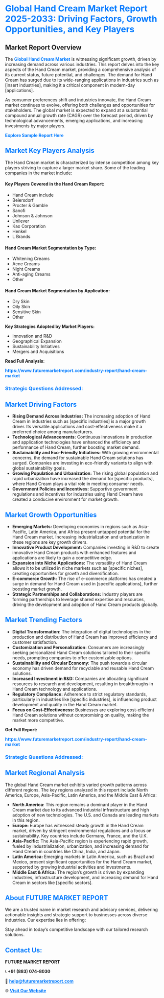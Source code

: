 <h1 style="color: #007BFF;">Global Hand Cream Market Report 2025-2033: Driving Factors, Growth Opportunities, and Key Players</h1>

<section id="overview">
<h2>Market Report Overview</h2>
<p>The <a href="https://www.futuremarketreport.com/industry-report/hand-cream-market" style="color: #007BFF; text-decoration: none;"><strong>Global Hand Cream Market</strong></a> is witnessing significant growth, driven by increasing demand across various industries. This report delves into the key aspects of the Hand Cream market, providing a comprehensive analysis of its current status, future potential, and challenges. The demand for Hand Cream has surged due to its wide-ranging applications in industries such as [insert industries], making it a critical component in modern-day [applications].</p>
<p>As consumer preferences shift and industries innovate, the Hand Cream market continues to evolve, offering both challenges and opportunities for stakeholders. The global market is expected to expand at a substantial compound annual growth rate (CAGR) over the forecast period, driven by technological advancements, emerging applications, and increasing investments by major players.</p>
</section>

<section id="overview">
<p><a href="https://www.futuremarketreport.com/request-sample/reportId=100115" style="color: #007BFF; text-decoration: none;"><strong>Explore Sample Report Here</strong></a></p>
</section>

<section id="key-players">
<h2 style="color: #007BFF;">Market Key Players Analysis</h2>
<p>The Hand Cream market is characterized by intense competition among key players striving to capture a larger market share. Some of the leading companies in the market include:</p>
<h4>Key Players Covered in the Hand Cream Report:</h4>
<ul><li>Hand Cream include</li><li>Beiersdorf</li><li>Procter &amp; Gamble</li><li>Sanofi</li><li>Johnson &amp; Johnson</li><li>Unilever</li><li>Kao Corporation</li><li>Henkel</li><li>L Brands</li></ul>
<h4>Hand Cream Market Segmentation by Type:</h4>
<ul><li>Whitening Creams</li><li>Acne Creams</li><li>Night Creams</li><li>Anti-aging Creams</li><li>Other</li></ul>

<h4>Hand Cream Market Segmentation by Application:</h4>
<ul><li>Dry Skin</li><li>Oily Skin</li><li>Sensitive Skin</li><li>Other</li></ul>
<p><strong>Key Strategies Adopted by Market Players:</strong></p>
<ul>
<li>Innovation and R&D</li>
<li>Geographical Expansion</li>
<li>Sustainability Initiatives</li>
<li>Mergers and Acquisitions</li>
</ul>
</section>

<section>
<p><strong>Read Full Analysis: </strong></p><a href="https://www.futuremarketreport.com/industry-report/hand-cream-market" style="color: #007BFF; text-decoration: none;"><strong>https://www.futuremarketreport.com/industry-report/hand-cream-market</strong></a>
<h3 style="color: #007BFF;">Strategic Questions Addressed:</h3>
</section>

<section id="driving-factors">
<h2 style="color: #007BFF;">Market Driving Factors</h2>
<ul>
<li><strong>Rising Demand Across Industries:</strong> The increasing adoption of Hand Cream in industries such as [specific industries] is a major growth driver. Its versatile applications and cost-effectiveness make it a preferred choice among manufacturers.</li>
<li><strong>Technological Advancements:</strong> Continuous innovations in production and application technologies have enhanced the efficiency and performance of Hand Cream, further boosting market demand.</li>
<li><strong>Sustainability and Eco-Friendly Initiatives:</strong> With growing environmental concerns, the demand for sustainable Hand Cream solutions has surged. Companies are investing in eco-friendly variants to align with global sustainability goals.</li>
<li><strong>Growing Population and Urbanization:</strong> The rising global population and rapid urbanization have increased the demand for [specific products], where Hand Cream plays a vital role in meeting consumer needs.</li>
<li><strong>Government Policies and Incentives:</strong> Supportive government regulations and incentives for industries using Hand Cream have created a conducive environment for market growth.</li>
</ul>
</section>

<section id="growth-opportunities">
<h2 style="color: #007BFF;">Market Growth Opportunities</h2>
<ul>
<li><strong>Emerging Markets:</strong> Developing economies in regions such as Asia-Pacific, Latin America, and Africa present untapped potential for the Hand Cream market. Increasing industrialization and urbanization in these regions are key growth drivers.</li>
<li><strong>Innovative Product Development:</strong> Companies investing in R&D to create innovative Hand Cream products with enhanced features and applications are likely to gain a competitive edge.</li>
<li><strong>Expansion into Niche Applications:</strong> The versatility of Hand Cream allows it to be utilized in niche markets such as [specific niches], creating opportunities for growth and diversification.</li>
<li><strong>E-commerce Growth:</strong> The rise of e-commerce platforms has created a surge in demand for Hand Cream used in [specific applications], further boosting market growth.</li>
<li><strong>Strategic Partnerships and Collaborations:</strong> Industry players are forming partnerships to leverage shared expertise and resources, driving the development and adoption of Hand Cream products globally.</li>
</ul>
</section>

<section id="trending-factors">
<h2 style="color: #007BFF;">Market Trending Factors</h2>
<ul>
<li><strong>Digital Transformation:</strong> The integration of digital technologies in the production and distribution of Hand Cream has improved efficiency and customer satisfaction.</li>
<li><strong>Customization and Personalization:</strong> Consumers are increasingly seeking personalized Hand Cream solutions tailored to their specific needs, prompting companies to offer customizable options.</li>
<li><strong>Sustainability and Circular Economy:</strong> The push towards a circular economy has driven demand for recyclable and reusable Hand Cream solutions.</li>
<li><strong>Increased Investment in R&D:</strong> Companies are allocating significant resources to research and development, resulting in breakthroughs in Hand Cream technology and applications.</li>
<li><strong>Regulatory Compliance:</strong> Adherence to strict regulatory standards, particularly in industries like [specific industries], is influencing product development and quality in the Hand Cream market.</li>
<li><strong>Focus on Cost-Effectiveness:</strong> Businesses are exploring cost-efficient Hand Cream solutions without compromising on quality, making the market more competitive.</li>
</ul>
</section>

<section>
<p><strong>Get Full Report: </strong></p><a href="https://www.futuremarketreport.com/industry-report/hand-cream-market" style="color: #007BFF; text-decoration: none;"><strong>https://www.futuremarketreport.com/industry-report/hand-cream-market</strong></a>
<h3 style="color: #007BFF;">Strategic Questions Addressed:</h3>
</section>


<section id="regional-analysis">
<h2 style="color: #007BFF;">Market Regional Analysis</h2>
<p>The global Hand Cream market exhibits varied growth patterns across different regions. The key regions analyzed in this report include North America, Europe, Asia-Pacific, Latin America, and the Middle East & Africa:</p>
<ul>
<li><strong>North America:</strong> This region remains a dominant player in the Hand Cream market due to its advanced industrial infrastructure and high adoption of new technologies. The U.S. and Canada are leading markets in this region.</li>
<li><strong>Europe:</strong> Europe has witnessed steady growth in the Hand Cream market, driven by stringent environmental regulations and a focus on sustainability. Key countries include Germany, France, and the U.K.</li>
<li><strong>Asia-Pacific:</strong> The Asia-Pacific region is experiencing rapid growth, fueled by industrialization, urbanization, and increasing demand for Hand Cream in countries like China, India, and Japan.</li>
<li><strong>Latin America:</strong> Emerging markets in Latin America, such as Brazil and Mexico, present significant opportunities for the Hand Cream market, supported by growing industrial activities and investments.</li>
<li><strong>Middle East & Africa:</strong> The region’s growth is driven by expanding industries, infrastructure development, and increasing demand for Hand Cream in sectors like [specific sectors].</li>
</ul>
</section>

<footer>
<h2 style="color: #007BFF;">About FUTURE MARKET REPORT</h2>
<p>We are a trusted name in market research and advisory services, delivering actionable insights and strategic support to businesses across diverse industries. Our expertise lies in offering:</p>

<p>Stay ahead in today’s competitive landscape with our tailored research solutions.</p>

<h2 style="color: #007BFF;">Contact Us:</h2>
<p><strong>FUTURE MARKET REPORT</strong></p>
<p>📞 <strong>+91 (883) 074-8030</strong></p>
<p>📧 <strong><a href="mailto:help@futuremarketreport.com" style="color: #007BFF;">help@futuremarketreport.com</a></strong></p>
<p>🌐 <strong><a href="https://www.futuremarketreport.com/" style="color: #007BFF;">Visit Our Website</a></strong></p>
</footer>